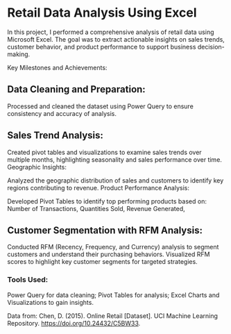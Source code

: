 # Retail Data Analysis Using Excel

In this project, I performed a comprehensive analysis of retail data using Microsoft Excel. The goal was to extract actionable insights on sales trends, customer behavior, and product performance to support business decision-making.

Key Milestones and Achievements:

## Data Cleaning and Preparation:

Processed and cleaned the dataset using Power Query to ensure consistency and accuracy of analysis.

## Sales Trend Analysis:

Created pivot tables and visualizations to examine sales trends over multiple months, highlighting seasonality and sales performance over time.
Geographic Insights:

Analyzed the geographic distribution of sales and customers to identify key regions contributing to revenue.
Product Performance Analysis:

Developed Pivot Tables to identify top performing products based on:
Number of Transactions,
Quantities Sold,
Revenue Generated,

## Customer Segmentation with RFM Analysis:

Conducted RFM (Recency, Frequency, and Currency) analysis to segment customers and understand their purchasing behaviors.
Visualized RFM scores to highlight key customer segments for targeted strategies.


### Tools Used:
Power Query for data cleaning;
Pivot Tables for analysis;
Excel Charts and Visualizations to gain insights.



Data from: Chen, D. (2015). Online Retail [Dataset]. UCI Machine Learning Repository. https://doi.org/10.24432/C5BW33. 
